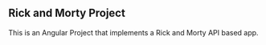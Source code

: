 ## Rick and Morty Project

This is an Angular Project that implements a Rick and Morty API based app.
